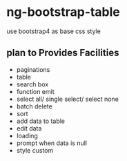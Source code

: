 # ng-bootstrap-table
use bootstrap4 as base css style

## plan to Provides Facilities
- paginations
- table
- search box
- function emit
- select all/ single select/ select none
- batch delete
- sort
- add data to table
- edit data
- loading
- prompt when data is null
- style custom

